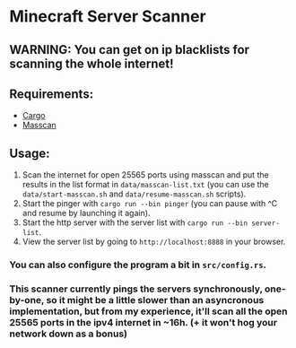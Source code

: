 # Minecraft Server Scanner
## WARNING: You can get on ip blacklists for scanning the whole internet!
## Requirements:
- [Cargo](https://rustup.rs)
- [Masscan](https://github.com/robertdavidgraham/masscan)
## Usage:
1. Scan the internet for open 25565 ports using masscan and put the results in the list format in `data/masscan-list.txt` (you can use the `data/start-masscan.sh` and `data/resume-masscan.sh` scripts).
2. Start the pinger with `cargo run --bin pinger` (you can pause with ^C and resume by launching it again).
3. Start the http server with the server list with `cargo run --bin server-list`.
4. View the server list by going to `http://localhost:8888` in your browser.
### You can also configure the program a bit in `src/config.rs`.
### This scanner currently pings the servers synchronously, one-by-one, so it might be a little slower than an asyncronous implementation, but from my experience, it'll scan all the open 25565 ports in the ipv4 internet in ~16h. (+ it won't hog your network down as a bonus)
